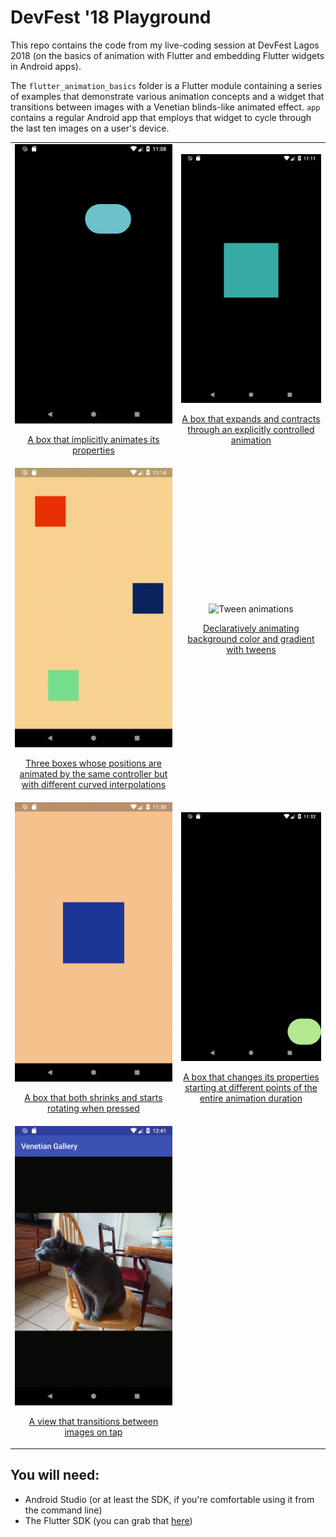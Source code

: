 # DevFest '18 Playground

This repo contains the code from my live-coding session at DevFest Lagos 2018 (on the basics of
animation with Flutter and embedding Flutter widgets in Android apps).

The `flutter_animation_basics` folder is a Flutter module containing a series of examples that 
demonstrate various animation concepts and a widget that transitions between images with a Venetian
blinds-like animated effect. `app` contains a regular Android app that employs that widget to cycle
through the last ten images on a user's device.

| | |
|:-------------------------:|:-------------------------:|
<img alt="Implicit animation" src="gifs/implicit_animation.gif" width="360" /> <p>[A box that implicitly animates its properties](flutter_animation_basics/lib/01_implicit_animations/main.dart)</p> | <img alt="Explicit animation" src="gifs/explicit_animation.gif" width="360" /> <p>[A box that expands and contracts through an explicitly controlled animation](flutter_animation_basics/lib/02_explicit_animations/main.dart)</p>
<img alt="Curved animations" src="gifs/curved_animations.gif" width="360" /> <p>[Three boxes whose positions are animated by the same controller but with different curved interpolations](flutter_animation_basics/lib/04_curves/main.dart)</p> | <img alt="Tween animations" src="gifs/tween_animations.gif" width="360" /> <p>[Declaratively animating background color and gradient with tweens](flutter_animation_basics/lib/05_tweens/main.dart)</p>
<img alt="Multiple animations" src="gifs/multiple_animations.gif" width="360" /> <p>[A box that both shrinks and starts rotating when pressed](flutter_animation_basics/lib/06_multiple_animations/main.dart)</p> | <img alt="Staggered animation" src="gifs/staggered_animation.gif" width="360" /> <p>[A box that changes its properties starting at different points of the entire animation duration](flutter_animation_basics/lib/07_staggered_animations/main.dart)</p>
<img alt="Venetian image view" src="gifs/venetian_image_view.gif" width="360" /> <p>[A view that transitions between images on tap](flutter_animation_basics/lib/venetian_image_view/image.dart)</p> |

## You will need:

- Android Studio (or at least the SDK, if you're comfortable using it from the command line)
- The Flutter SDK (you can grab that [here](https://flutter.io/docs/get-started/install))
